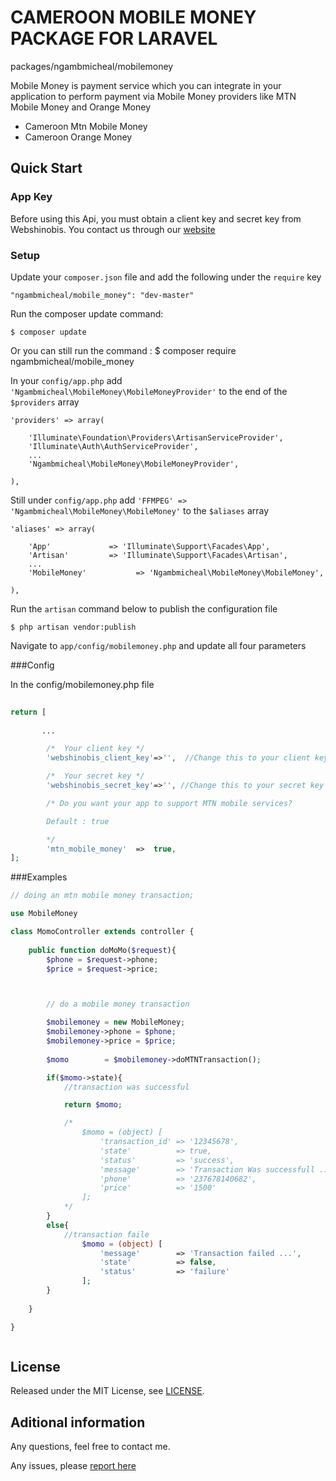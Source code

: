 # CAMEROON MOBILE MONEY PACKAGE FOR LARAVEL 

packages/ngambmicheal/mobilemoney

Mobile Money is payment service which you can integrate in your application to perform payment via Mobile Money providers like MTN Mobile Money and Orange Money

* Cameroon Mtn Mobile Money
* Cameroon Orange Money

## Quick Start

### App Key

Before using this Api, you must obtain a client key and secret key from Webshinobis. You contact us through our [website](http://api.webshinobis.com)

### Setup

Update your `composer.json` file and add the following under the `require` key

	"ngambmicheal/mobile_money": "dev-master"

Run the composer update command:

	$ composer update

Or you can still run the command : 
	$ composer require ngambmicheal/mobile_money

In your `config/app.php` add `'Ngambmicheal\MobileMoney\MobileMoneyProvider'` to the end of the `$providers` array

    'providers' => array(

        'Illuminate\Foundation\Providers\ArtisanServiceProvider',
        'Illuminate\Auth\AuthServiceProvider',
        ...
        'Ngambmicheal\MobileMoney\MobileMoneyProvider',

    ),

Still under `config/app.php` add `'FFMPEG' => 'Ngambmicheal\MobileMoney\MobileMoney'` to the `$aliases` array

    'aliases' => array(

        'App'             => 'Illuminate\Support\Facades\App',
        'Artisan'         => 'Illuminate\Support\Facades\Artisan',
        ...
        'MobileMoney'           => 'Ngambmicheal\MobileMoney\MobileMoney',

    ),

Run the `artisan` command below to publish the configuration file

	$ php artisan vendor:publish

Navigate to `app/config/mobilemoney.php` and update all four parameters

###Config
 
 In the config/mobilemoney.php file

```php
    
return [
    
       ...

        /*  Your client key */
        'webshinobis_client_key'=>'',  //Change this to your client key

        /*  Your secret key */
        'webshinobis_secret_key'=>'', //Change this to your secret key

        /* Do you want your app to support MTN mobile services? 

        Default : true

        */
        'mtn_mobile_money'  =>  true,
];

```

###Examples


```php
// doing an mtn mobile money transaction;

use MobileMoney 

class MomoController extends controller {
    
    public function doMoMo($request){
        $phone = $request->phone;
        $price = $request->price;



        // do a mobile money transaction 

        $mobilemoney = new MobileMoney;
        $mobilemoney->phone = $phone;
        $mobilemoney->price = $price;
        
        $momo        = $mobilemoney->doMTNTransaction();

        if($momo->state){
            //transaction was successful

            return $momo; 

            /*
                $momo = (object) [
                    'transaction_id' => '12345678',
                    'state'          => true,
                    'status'         => 'success',
                    'message'        => 'Transaction Was successfull ...',
                    'phone'          => '237678140682',
                    'price'          => '1500'
                ];
            */
        }
        else{
            //transaction faile
                $momo = (object) [
                    'message'        => 'Transaction failed ...',
                    'state'          => false,
                    'status'         => 'failure'
                ];
        }
        
    }

} 



```

## License

Released under the MIT License, see [LICENSE](LICENSE).

## Aditional information

Any questions, feel free to contact me.

Any issues, please [report here](https://github.com/ngambmicheal/mobilemoney/issues)
